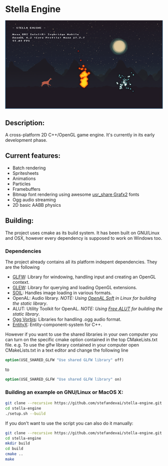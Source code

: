 # Stella Engine

![Stella Engine stellar example](/img/stella-particles.png)

## Description:

A cross-platform 2D C++/OpenGL game engine. It's currently in its early development phase.

## Current features:

- Batch rendering
- Spritesheets
- Animations
- Particles
- Framebuffers
- Bitmap font rendering using awesome [usr_share Grafx2](https://opengameart.org/users/usrshare) fonts
- Ogg audio streaming
- 2D basic AABB physics

## Building:

The project uses cmake as its build system. It has been built on GNU/Linux and OSX, however every dependency is supposed to work on Windows too.

### Dependencies

The project already contains all its platform indepent dependencies. They are the following

- [GLFW](https://github.com/glfw/glfw): Library for windowing, handling input and creating an OpenGL context.
- [GLEW](https://github.com/nigels-com/glew): Library for querying and loading OpenGL extensions.
- [SOIL](https://github.com/kbranigan/Simple-OpenGL-Image-Library): Handles image loading in various formats.
- OpenAL: Audio library. *NOTE: Using [OpenAL Soft](https://github.com/kcat/openal-soft) in Linux for building the static library*.
- ALUT: Utility Toolkit for OpenAL. *NOTE: Using [Free ALUT](https://github.com/vancegroup/freealut) for building the static library*.
- [Ogg Vorbis](): Libraries for handling .ogg audio format.
- [EntityX](https://github.com/alecthomas/entityx): Entity-component-system for C++.

However if you want to use the shared libraries in your own computer you can turn on the specific cmake option contained in the top CMakeLists.txt file.
e.g. To use the glfw library contained in your computer open CMakeLists.txt in a text editor and change the following line

```cmake
option(USE_SHARED_GLFW "Use shared GLFW library" off)
```

to

```cmake
option(USE_SHARED_GLFW "Use shared GLFW library" on)
```
### Building an example on GNU/Linux or MacOS X:

```bash
git clone --recursive https://github.com/stefandevai/stella-engine.git
cd stella-engine
./setup.sh --build
```

If you don't want to use the script you can also do it manually:

```bash
git clone --recursive https://github.com/stefandevai/stella-engine.git
cd stella-engine
mkdir build
cd build
cmake ..
make
```

